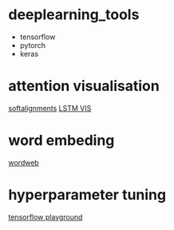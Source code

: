 
# deeplearning_tools
- tensorflow
- pytorch
- keras



# attention visualisation
[softalignments](https://github.com/M4t1ss/SoftAlignments)
[LSTM VIS](https://github.com/HendrikStrobelt/LSTMVis)


# word embeding 
[wordweb](http://ling.kakaobrain.com/wordweb)


# hyperparameter tuning 
[tensorflow playground](https://playground.tensorflow.org/)

